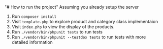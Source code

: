 "# How to run the project" 
Assuming you already setup the server
1. Run `composer install`
2. Visit `template.php` to explore product and category class implementaion
3. Visit `index.php` to view the display of the products.
4. Run `./vendor/bin/phpunit tests` to run tests
5. Run `./vendor/bin/phpunit --testdox tests` to run tests with more detailed information